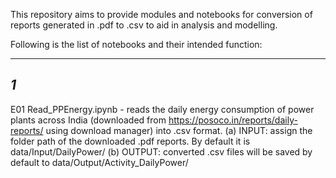 This repository aims to provide modules and notebooks for conversion of reports generated in .pdf to .csv to aid in analysis and modelling. 

Following is the list of notebooks and their intended function:


-------
*1*
-------
E01 Read_PPEnergy.ipynb  -  reads the daily energy consumption of power plants across India (downloaded from https://posoco.in/reports/daily-reports/ using download manager) into .csv format.
(a) INPUT: assign the folder path of the downloaded .pdf reports. By default it is data/Input/DailyPower/
(b) OUTPUT: converted .csv files will be saved by default to data/Output/Activity_DailyPower/




